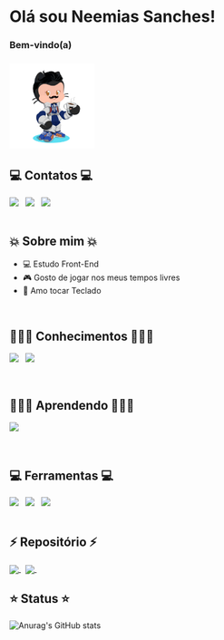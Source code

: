 # Olá sou Neemias Sanches! 

<div>
<h3>Bem-vindo(a)<h3>
<img src="octocat-1684408935038.png" widht= 150px; height= 150px>
</div>

## 💻 Contatos 💻
<div>
    <a href="https://www.linkedin.com/in/neemias-sanches-ba4002273/"><img src="https://img.shields.io/badge/-LinkedIn-%230077B5?style=for-the-badge&logo=linkedin&logoColor=white" widht= 35px; height= 35px></a> &nbsp;
    <a href="https://twitter.com/NeemiasTKat"><img src="https://img.shields.io/badge/Twitter-1DA1F2?style=for-the-badge&logo=twitter&logoColor=white" widht= 35px; height= 35px></a> &nbsp;
    <a href="mailto:neemiasanches@hotmail.com"><img src="https://img.shields.io/badge/Microsoft_Outlook-0078D4?style=for-the-badge&logo=microsoft-outlook&logoColor=white" widht= 35px; height= 35px></a> &nbsp;
</div>
          
          
<br>

## 💥 Sobre mim 💥

- 💻 Estudo Front-End
- 🎮 Gosto de jogar nos meus tempos livres
- 🎹 Amo tocar Teclado

<br>

## 👩🏻‍💻 Conhecimentos 👩🏻‍💻
<img src="https://img.shields.io/badge/CSS3-1572B6?style=for-the-badge&logo=css3&logoColor=white" widht= 35px; height= 35px> &nbsp;
<img src="https://img.shields.io/badge/HTML5-E34F26?style=for-the-badge&logo=html5&logoColor=white" widht= 35px; height= 35px> &nbsp;
    
<br>

## 👩🏻‍💻 Aprendendo 👩🏻‍💻
<img src="https://img.shields.io/badge/JavaScript-323330?style=for-the-badge&logo=javascript&logoColor=F7DF1E" widht= 35px; height= 35px> &nbsp;

<br>
    
## 💻 Ferramentas 💻
<div>
    <img src="https://img.shields.io/badge/-git-black?style=for-the-badge&logo=Git" height="35"> &nbsp;
    <img src="https://img.shields.io/badge/github-%23121011.svg?logo=github&logoColor=white&style=for-the-badge" height="35"> &nbsp;
    <img src="https://img.shields.io/badge/-Windows-00ADEF?style=for-the-badge&logo=windows&logoColor=white" height="35"> &nbsp;
</div>
    
<br>    
    
## ⚡ Repositório ⚡
<a href="https://github.com/NeemiasTKat/listagem-pokemon">
  <img align="center" src="https://github-readme-stats.vercel.app/api/pin/?username=NeemiasTKat&repo=listagem-pokemon" />
</a> &nbsp;
<a href="https://github.com/NeemiasTKat/NeemiasTKat">
  <img align="center" src="https://github-readme-stats.vercel.app/api/pin/?username=NeemiasTKat&repo=NeemiasTKat" />
</a> &nbsp;

## ⭐ Status ⭐
![Anurag's GitHub stats](https://github-readme-stats.vercel.app/api?username=NeemiasTKat&show_icons=true&theme=radical)
</a> &nbsp; 
